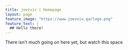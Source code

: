 ```yaml
---
title: joezvix | Homepage
layout: page
feature_image: "https://www.joezvix.ga/logo.png"
feature_text: |
  ## Hello there!
---
```


There isn't much going on here yet, but watch this space
